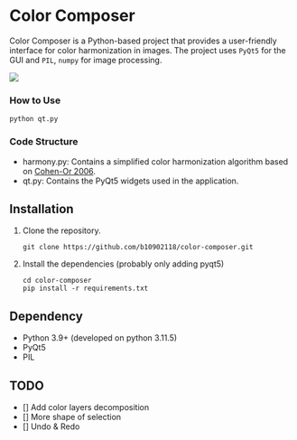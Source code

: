 # Color Composer

Color Composer is a Python-based project that provides a user-friendly interface for color harmonization in images. The project uses `PyQt5` for the GUI and `PIL`, `numpy` for image processing.

![](./demo/demo.gif)

### How to Use

```shell
python qt.py
```

### Code Structure

- harmony.py: Contains a simplified color harmonization algorithm based on [Cohen-Or 2006](https://igl.ethz.ch/projects/color-harmonization/harmonization.pdf).
- qt.py: Contains the PyQt5 widgets used in the application.

## Installation

1. Clone the repository.

   ```shell
   git clone https://github.com/b10902118/color-composer.git
   ```

2. Install the dependencies (probably only adding pyqt5)

   ```shell
   cd color-composer
   pip install -r requirements.txt
   ```

## Dependency

- Python 3.9+ (developed on python 3.11.5)
- PyQt5
- PIL

## TODO

- [] Add color layers decomposition
- [] More shape of selection
- [] Undo & Redo
